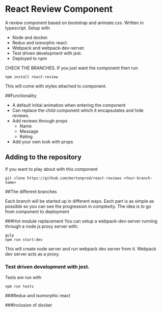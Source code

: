 ﻿# React Review Component

A review component based on bootstrap and animate.css. Written in typescript.
Setup with

* Node and docker.
* Redux and ismorphic react.
* Webpack and webpack-dev-server.
* Test driven development with jest.
* Deployed to npm

CHECK THE BRANCHES. If you just want the component then run

```
npm install react-review
```

This will come with styles attached to component.

##Functionality

* A default initial animation when entering the component
* Can replace the child component which it encapsulates and hide reviews.
* Add reviews through props 
	* Name
	* Message
	* Rating
* Add your own look with props 


## Adding to the repository 

If you want to play about with this component
```
git clone https://github.com/mortonprod/react-reviews <Your-branch-name>
```

##The different branches

Each branch will be started up in different ways. Each part is as simple as possible
so you can see the progression in complexity. The idea is to go from component to deployment


###Hot module replacement
You can setup a webpack-dev-server running through a node js proxy server with:
```
gulp 
npm run start:dev
```

This will create node server and run webpack dev server from it. Webpack dev server acts as a proxy.

### Test driven development with jest.

Tests are run with 

```
npm run tests
```

###Redux and isomorphic react 

###Inclusion of docker